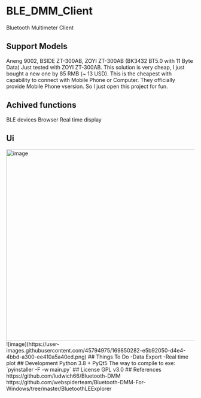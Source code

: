 # BLE_DMM_Client
Bluetooth Multimeter Client
## Support Models
Aneng 9002, BSIDE ZT-300AB, ZOYI ZT-300AB
(BK3432 BT5.0 with 11 Byte Data)
Just tested with ZOYI ZT-300AB. This solution is very cheap, I just bought a new one by 85 RMB (~ 13 USD).
This is the cheapest with capability to connect with Mobile Phone or Computer. They officially provide Mobile Phone vsersion. So I just open this project for fun.
## Achived functions
BLE devices Browser
Real time display
## Ui
<img width="512" alt="image" src="https://user-images.githubusercontent.com/45794975/169841901-06f677c0-ed31-4b4d-a858-aab986829d4f.png">
![image](https://user-images.githubusercontent.com/45794975/169850282-e5b92050-d4e4-4bbd-a300-ee410a5a40ed.png)
## Things To Do
-Data Export
-Real time plot
## Development
Python 3.8 + PyQt5
The way to compile to exe:
`pyinstaller -F -w main.py`
## License
GPL v3.0
## References
https://github.com/ludwich66/Bluetooth-DMM
https://github.com/webspiderteam/Bluetooth-DMM-For-Windows/tree/master/BluetoothLEExplorer
